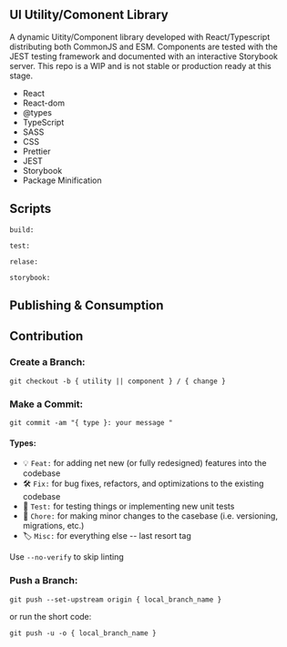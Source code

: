 ## UI Utility/Comonent Library
A dynamic Uitity/Component library developed with React/Typescript distributing both CommonJS and ESM. Components are tested with the JEST testing framework and documented with an interactive Storybook server. This repo is a WIP and is not stable or production ready at this stage.

- React
- React-dom
- @types
- TypeScript
- SASS
- CSS
- Prettier
- JEST
- Storybook
- Package Minification

## Scripts
```
build:
```
```
test:
```
```
relase:
```
```
storybook:
```

## Publishing & Consumption

## Contribution
### Create a Branch:
```
git checkout -b { utility || component } / { change }
```

### Make a Commit:
```
git commit -am "{ type }: your message "
```
#### Types:
- :bulb: ` Feat: ` for adding net new (or fully redesigned) features into the codebase
- :hammer_and_wrench: ` Fix: ` for bug fixes, refactors, and optimizations to the existing codebase
- :construction: ` Test: ` for testing things or implementing new unit tests
- :pushpin: ` Chore: ` for making minor changes to the casebase (i.e. versioning, migrations, etc.)
- :label: ` Misc: ` for everything else -- last resort tag

Use ` --no-verify ` to skip linting

### Push a Branch:
```
git push --set-upstream origin { local_branch_name }
```
or run the short code:
```
git push -u -o { local_branch_name }
```
